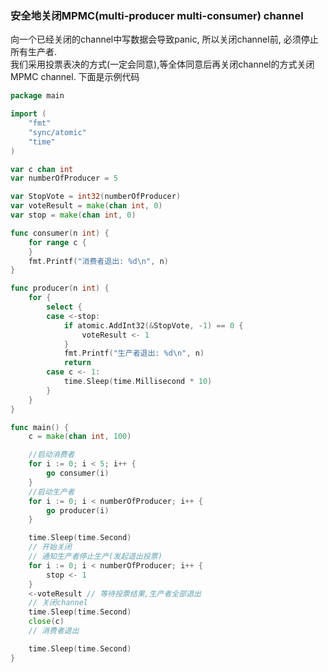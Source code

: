 ### 安全地关闭MPMC(multi-producer multi-consumer) channel


向一个已经关闭的channel中写数据会导致panic, 所以关闭channel前, 必须停止所有生产者.  
我们采用投票表决的方式(一定会同意),等全体同意后再关闭channel的方式关闭MPMC channel.
下面是示例代码


```go
package main

import (
	"fmt"
	"sync/atomic"
	"time"
)

var c chan int
var numberOfProducer = 5

var StopVote = int32(numberOfProducer)
var voteResult = make(chan int, 0)
var stop = make(chan int, 0)

func consumer(n int) {
	for range c {
	}
	fmt.Printf("消费者退出: %d\n", n)
}

func producer(n int) {
	for {
		select {
		case <-stop:
			if atomic.AddInt32(&StopVote, -1) == 0 {
				voteResult <- 1
			}
			fmt.Printf("生产者退出: %d\n", n)
			return
		case c <- 1:
			time.Sleep(time.Millisecond * 10)
		}
	}
}

func main() {
	c = make(chan int, 100)

	//启动消费者
	for i := 0; i < 5; i++ {
		go consumer(i)
	}
	//启动生产者
	for i := 0; i < numberOfProducer; i++ {
		go producer(i)
	}

	time.Sleep(time.Second)
	// 开始关闭
	// 通知生产者停止生产(发起退出投票)
	for i := 0; i < numberOfProducer; i++ {
		stop <- 1
	}
	<-voteResult // 等待投票结果,生产者全部退出
	// 关闭channel
	time.Sleep(time.Second)
	close(c)
	// 消费者退出

	time.Sleep(time.Second)
}


```
